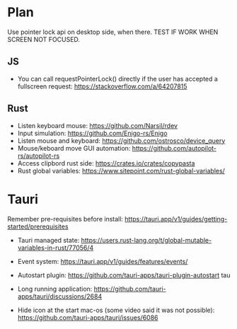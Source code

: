 # Plan

Use pointer lock api on desktop side, when there. TEST IF WORK WHEN SCREEN NOT FOCUSED.

## JS

- You can call requestPointerLock() directly if the user has accepted a fullscreen request:
https://stackoverflow.com/a/64207815

## Rust

- Listen keyboard mouse: https://github.com/Narsil/rdev
- Input simulation: https://github.com/Enigo-rs/Enigo
- Listen mouse and keyboard: https://github.com/ostrosco/device_query
- Mouse/keboard move GUI automation: https://github.com/autopilot-rs/autopilot-rs
- Access clipbord rust side: https://crates.io/crates/copypasta
- Rust global variables: https://www.sitepoint.com/rust-global-variables/


# Tauri

Remember pre-requisites before install: https://tauri.app/v1/guides/getting-started/prerequisites

- Tauri managed state: https://users.rust-lang.org/t/global-mutable-variables-in-rust/77056/4

- Event system: https://tauri.app/v1/guides/features/events/
- Autostart plugin: https://github.com/tauri-apps/tauri-plugin-autostart
tau
- Long running application: https://github.com/tauri-apps/tauri/discussions/2684
- Hide icon at the start mac-os (some video said it was not possible): https://github.com/tauri-apps/tauri/issues/6086